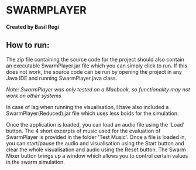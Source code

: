 # SWARMPLAYER
#### Created by Basil Regi


## How to run:

The zip file containing the source code for the project
should also contain an executable SwarmPlayer.jar file which you 
can simply click to run. If this does not work, the source code
can be run by opening the project in any Java IDE and running
SwarmPlayer.java class. 

*Note: SwarmPlayer was only tested on a Macbook, so functionality
may not work on other systems*

In case of lag when running the visualisation, I have also included 
a SwarmPlayer(Reduced).jar file  which uses less boids for the 
simulation.

Once the application is loaded, you can load an audio file using
the 'Load' button. The 4 short excerpts of music used for the 
evaluation of SwarmPlayer is provided in the folder 'Test Music'.
Once a file is loaded in, you can start/pause the audio and 
visualisation using the Start button and clear the whole
visualisation and audio using the Reset button. The Swarm Mixer
button brings up a window which allows you to control certain 
values in the swarm simulation.

